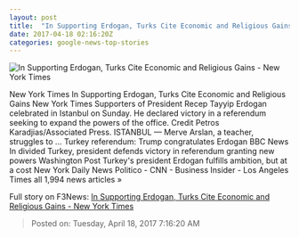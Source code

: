 ```yaml
---
layout: post
title:  "In Supporting Erdogan, Turks Cite Economic and Religious Gains - New York Times"
date: 2017-04-18 02:16:20Z
categories: google-news-top-stories
---
```


![In Supporting Erdogan, Turks Cite Economic and Religious Gains - New York Times](https://static01.nyt.com/images/2017/04/18/world/18turkey3/18turkey3-facebookJumbo.jpg)

New York Times In Supporting Erdogan, Turks Cite Economic and Religious Gains New York Times Supporters of President Recep Tayyip Erdogan celebrated in Istanbul on Sunday. He declared victory in a referendum seeking to expand the powers of the office. Credit Petros Karadjias/Associated Press. ISTANBUL — Merve Arslan, a teacher, struggles to ... Turkey referendum: Trump congratulates Erdogan BBC News In divided Turkey, president defends victory in referendum granting new powers Washington Post Turkey's president Erdogan fulfills ambition, but at a cost New York Daily News Politico - CNN - Business Insider - Los Angeles Times all 1,994 news articles »


Full story on F3News: [In Supporting Erdogan, Turks Cite Economic and Religious Gains - New York Times](http://www.f3nws.com/n/MKTfaF)

> Posted on: Tuesday, April 18, 2017 7:16:20 AM
